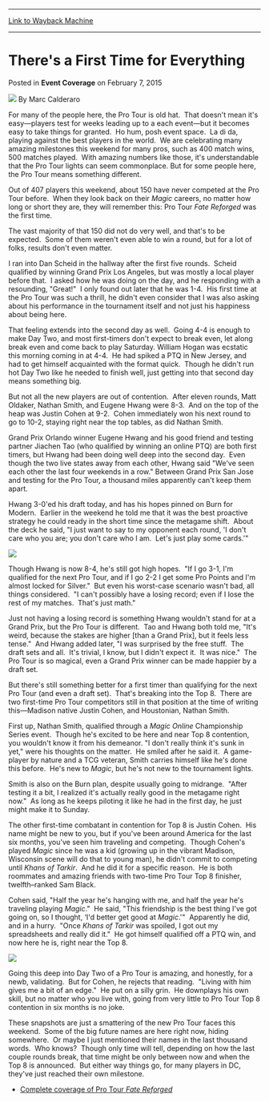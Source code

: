 
---
[Link to Wayback Machine](https://web.archive.org/web/20150210225841/http://magic.wizards.com/en/events/coverage/ptfrf//theres-first-time-everything)

[_metadata_:author]:- "Marc Calderaro"
[_metadata_:description]:- "For many of the people here, the Pro Tour is old hat.  That doesn't mean it's easy—players test for weeks leading up to a each event—but it becomes easy to take things for granted.  Ho hum, posh event space.  La di da, playing against the best players in the world.  We are celebrating many amazing milestones this weekend for many pros, such as 400 match wins, 500 matches played.  With amazing numbers like those, it's understandable that the Pro Tour lights can seem commonplace. But for some people here, the Pro Tour means something different."
[_metadata_:generator]:- "Drupal 7 (http://drupal.org)"
[_metadata_:node]:- "344641"
[_metadata_:publish_date]:- "2015-02-07"
[_metadata_:source]:- "div-main-content"
[_metadata_:title]:- "There's a First Time for Everything"
[_metadata_:wayback_capture_timestamp]:- "2015-02-10 22:58:41"
[_metadata_:wayback_raw_url]:- "https://web.archive.org/web/20150210225841id_/http://magic.wizards.com/en/events/coverage/ptfrf//theres-first-time-everything"
[_metadata_:wayback_url]:- "http://magic.wizards.com/en/events/coverage/ptfrf//theres-first-time-everything"
---


There's a First Time for Everything
===================================



 Posted in **Event Coverage**
 on February 7, 2015 






![](https://media.magic.wizards.com/styles/auth_small/public/images/person/calderaro.jpg)
By Marc Calderaro










For many of the people here, the Pro Tour is old hat.  That doesn't mean it's easy—players test for weeks leading up to a each event—but it becomes easy to take things for granted.  Ho hum, posh event space.  La di da, playing against the best players in the world.  We are celebrating many amazing milestones this weekend for many pros, such as 400 match wins, 500 matches played.  With amazing numbers like those, it's understandable that the Pro Tour lights can seem commonplace. But for some people here, the Pro Tour means something different.



Out of 407 players this weekend, about 150 have never competed at the Pro Tour before.  When they look back on their *Magic* careers, no matter how long or short they are, they will remember this: Pro Tour *Fate Reforged* was the first time.



The vast majority of that 150 did not do very well, and that's to be expected.  Some of them weren't even able to win a round, but for a lot of folks, results don't even matter.



I ran into Dan Scheid in the hallway after the first five rounds.  Scheid qualified by winning Grand Prix Los Angeles, but was mostly a local player before that.  I asked how he was doing on the day, and he responding with a resounding, "Great!"  I only found out later that he was 1-4.  His first time at the Pro Tour was such a thrill, he didn't even consider that I was also asking about his performance in the tournament itself and not just his happiness about being here.



That feeling extends into the second day as well.  Going 4-4 is enough to make Day Two, and most first-timers don't expect to break even, let along break even and come back to play Saturday. William Hogan was ecstatic this morning coming in at 4-4.  He had spiked a PTQ in New Jersey, and had to get himself acquainted with the format quick.  Though he didn't run hot Day Two like he needed to finish well, just getting into that second day means something big.



But not all the new players are out of contention.  After eleven rounds, Matt Oldaker, Nathan Smith, and Eugene Hwang were 8-3.  And on the top of the heap was Justin Cohen at 9-2.  Cohen immediately won his next round to go to 10-2, staying right near the top tables, as did Nathan Smith.



Grand Prix Orlando winner Eugene Hwang and his good friend and testing partner Jiachen Tao (who qualified by winning an online PTQ) are both first timers, but Hwang had been doing well deep into the second day.  Even though the two live states away from each other, Hwang said "We've seen each other the last four weekends in a row." Between Grand Prix San Jose and testing for the Pro Tour, a thousand miles apparently can't keep them apart.



Hwang 3-0'ed his draft today, and has his hopes pinned on Burn for Modern.  Earlier in the weekend he told me that it was the best proactive strategy he could ready in the short time since the metagame shift.  About the deck he said, "I just want to say to my opponent each round, 'I don't care who you are; you don't care who I am.  Let's just play some cards.'"


![](https://media.wizards.com/2015/events/ptfrf/hwang_tao_ptfrf.jpg)  



Though Hwang is now 8-4, he's still got high hopes.  "If I go 3-1, I'm qualified for the next Pro Tour, and if I go 2-2 I get some Pro Points and I'm almost locked for Silver."  But even his worst-case scenario wasn't bad, all things considered.  "I can't possibly have a losing record; even if I lose the rest of my matches.  That's just math."



Just not having a losing record is something Hwang wouldn't stand for at a Grand Prix, but the Pro Tour is different.  Tao and Hwang both told me, "It's weird, because the stakes are higher [than a Grand Prix], but it feels less tense."  And Hwang added later, "I was surprised by the free stuff.  The draft sets and all.  It's trivial, I know, but I didn't expect it.  It was nice."  The Pro Tour is so magical, even a Grand Prix winner can be made happier by a draft set.



But there's still something better for a first timer than qualifying for the next Pro Tour (and even a draft set).  That's breaking into the Top 8.  There are two first-time Pro Tour competitors still in that position at the time of writing this—Madison native Justin Cohen, and Houstonian, Nathan Smith.



First up, Nathan Smith, qualified through a *Magic Online* Championship Series event.  Though he's excited to be here and near Top 8 contention, you wouldn't know it from his demeanor. "I don't really think it's sunk in yet," were his thoughts on the matter.  He smiled after he said it.  A game-player by nature and a TCG veteran, Smith carries himself like he's done this before.  He's new to *Magic*, but he's not new to the tournament lights.



Smith is also on the Burn plan, despite usually going to midrange.  "After testing it a bit, I realized it's actually really good in the metagame right now."  As long as he keeps piloting it like he had in the first day, he just might make it to Sunday.



The other first-time combatant in contention for Top 8 is Justin Cohen.  His name might be new to you, but if you've been around America for the last six months, you've seen him traveling and competing.  Though Cohen's played *Magic* since he was a kid (growing up in the vibrant Madison, Wisconsin scene will do that to young man), he didn't commit to competing until *Khans of Tarkir*.  And he did it for a specific reason.  He is both roommates and amazing friends with two-time Pro Tour Top 8 finisher, twelfth–ranked Sam Black.



Cohen said, "Half the year he's hanging with me, and half the year he's traveling playing *Magic*."  He said, "This friendship is the best thing I've got going on, so I thought, ‘I'd better get good at *Magic*.'"  Apparently he did, and in a hurry.  "Once *Khans of Tarkir* was spoiled, I got out my spreadsheets and really did it."  He got himself qualified off a PTQ win, and now here he is, right near the Top 8. 


![](https://media.wizards.com/2015/events/ptfrf/cohen_ptfrf.jpg)  



Going this deep into Day Two of a Pro Tour is amazing, and honestly, for a newb, validating.  But for Cohen, he rejects that reading.  "Living with him gives me a bit of an edge."  He put on a silly grin.  He downplays his own skill, but no matter who you live with, going from very little to Pro Tour Top 8 contention in six months is no joke.



These snapshots are just a smattering of the new Pro Tour faces this weekend.  Some of the big future names are here right now, hiding somewhere.  Or maybe I just mentioned their names in the last thousand words.  Who knows?  Though only time will tell, depending on how the last couple rounds break, that time might be only between now and when the Top 8 is announced.  But either way things go, for many players in DC, they've just reached their own milestone.


* [Complete coverage of Pro Tour *Fate Reforged*](/node/342211)







